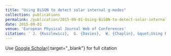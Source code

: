```yaml
---
title: "Using BiSON to detect solar internal g-modes"
collection: publications
permalink: /publication/2015-09-01-Using-BiSON-to-detect-solar-internal-g-modes
date: 2015-09-01
venue: 'European Physical Journal Web of Conferences'
citation: ' J. {Kuszlewicz},  G. {Davies},  W. {Chaplin}, &quot;Using BiSON to detect solar internal g-modes.&quot; European Physical Journal Web of Conferences, 2015.'
---
```

Use [Google Scholar](https://scholar.google.com/scholar?q=Using+BiSON+to+detect+solar+internal+g+modes){:target="_blank"} for full citation